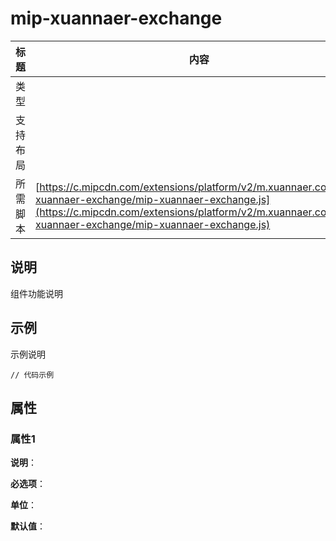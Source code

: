# mip-xuannaer-exchange

标题|内容
----|----
类型|
支持布局|
所需脚本| [https://c.mipcdn.com/extensions/platform/v2/m.xuannaer.com/mip-xuannaer-exchange/mip-xuannaer-exchange.js](https://c.mipcdn.com/extensions/platform/v2/m.xuannaer.com/mip-xuannaer-exchange/mip-xuannaer-exchange.js)

## 说明

组件功能说明

## 示例

示例说明

```
// 代码示例
```

## 属性

### 属性1

**说明**：

**必选项**：

**单位**：

**默认值**：